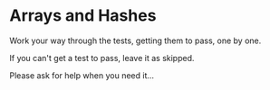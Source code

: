 # Arrays and Hashes

Work your way through the tests, getting them to pass, one by one.   


If you can't get a test to pass, leave it as skipped. 

Please ask for help when you need it...




